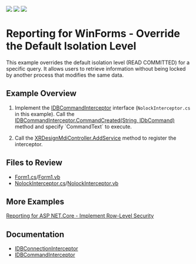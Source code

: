 <!-- default badges list -->
![](https://img.shields.io/endpoint?url=https://codecentral.devexpress.com/api/v1/VersionRange/654549120/2023.1)
[![](https://img.shields.io/badge/Open_in_DevExpress_Support_Center-FF7200?style=flat-square&logo=DevExpress&logoColor=white)](https://supportcenter.devexpress.com/ticket/details/T1172376)
[![](https://img.shields.io/badge/📖_How_to_use_DevExpress_Examples-e9f6fc?style=flat-square)](https://docs.devexpress.com/GeneralInformation/403183)
<!-- default badges end -->
# Reporting for WinForms - Override the Default Isolation Level 

This example overrides the default isolation level (READ COMMITTED) for a specific query. It allows users to retrieve information without being locked by another process that modifies the same data. 


## Example Overview

1. Implement the [IDBCommandInterceptor](https://docs.devexpress.com/CoreLibraries/DevExpress.DataAccess.Sql.IDBCommandInterceptor?p=netframework) interface (`NolockInterceptor.cs` in this example). Call the [IDBCommandInterceptor.CommandCreated(String, IDbCommand)](https://docs.devexpress.com/CoreLibraries/DevExpress.DataAccess.Sql.IDBCommandInterceptor.CommandCreated(System.String-System.Data.IDbCommand)) method and specify `CommandText` to execute.

2. Call the [XRDesignMdiController.AddService](https://docs.devexpress.com/XtraReports/DevExpress.XtraReports.UserDesigner.XRDesignMdiController.AddService(System.Type-System.Object)) method to register the interceptor.

## Files to Review

* [Form1.cs](CS/XtraReportApp/Form1.cs)/[Form1.vb](VB/XtraReportApp/Form1.vb)
* [NolockInterceptor.cs](CS/XtraReportApp/NolockInterceptor.cs)/[NolockInterceptor.vb](VB/XtraReportApp/NolockInterceptor.vb)

## More Examples 

[Reporting for ASP NET.Core - Implement Row-Level Security](https://github.com/DevExpress-Examples/asp-net-core-reporting-row-level-security)

##  Documentation 

* [IDBConnectionInterceptor](https://docs.devexpress.com/CoreLibraries/DevExpress.DataAccess.Sql.IDBConnectionInterceptor)
* [IDBCommandInterceptor](https://docs.devexpress.com/CoreLibraries/DevExpress.DataAccess.Sql.IDBCommandInterceptor)
